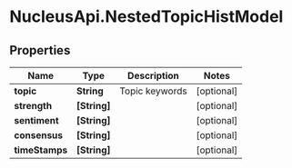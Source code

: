 # NucleusApi.NestedTopicHistModel

## Properties
Name | Type | Description | Notes
------------ | ------------- | ------------- | -------------
**topic** | **String** | Topic keywords | [optional] 
**strength** | **[String]** |  | [optional] 
**sentiment** | **[String]** |  | [optional] 
**consensus** | **[String]** |  | [optional] 
**timeStamps** | **[String]** |  | [optional] 


